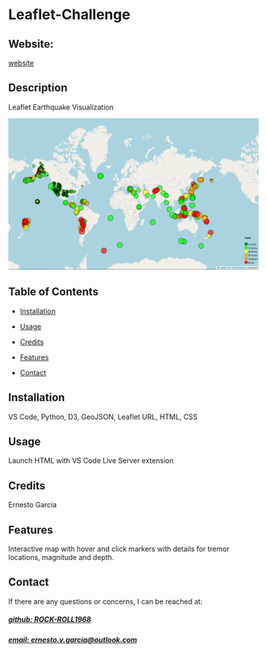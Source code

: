 # Leaflet-Challenge


## Website: 
[website](git@github.com:Rock-Roll1968/Leaflet-Challenge.git)

## Description
Leaflet Earthquake Visualization

![app_image](Map.png)

## Table of Contents
- [Installation](#installation)
- [Usage](#usage)
- [Credits](#credits)

- [Features](#features)

- [Contact](#contact)

## Installation
VS Code, Python, D3, GeoJSON, Leaflet URL, HTML, CSS

## Usage
Launch HTML with VS Code Live Server extension

## Credits
Ernesto Garcia



## Features
Interactive map with hover and click markers with details for tremor locations, magnitude and depth. 



## Contact
If there are any questions or concerns, I can be reached at:
##### [github: ROCK-ROLL1968](https://github.com/ROCK-ROLL1968)
##### [email: ernesto.v.garcia@outlook.com](mailto:ernesto.v.garcia@outlook.com)

